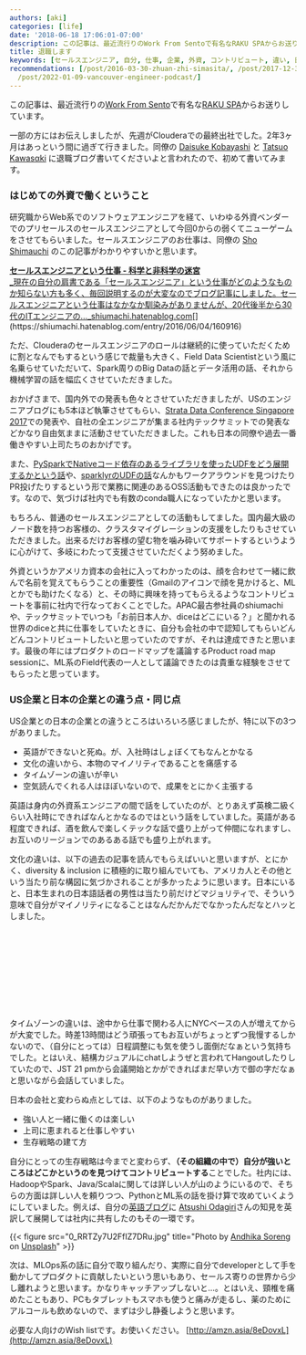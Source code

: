 ```yaml
---
authors: [aki]
categories: [life]
date: '2018-06-18 17:06:01-07:00'
description: この記事は、最近流行りのWork From Sentoで有名なRAKU SPAからお送りしています。
title: 退職します
keywords: [セールスエンジニア, 自分, 仕事, 企業, 外資, コントリビュート, 違い, 日本, エンジニア, 英語]
recommendations: [/post/2016-03-30-zhuan-zhi-simasita/, /post/2017-12-31_2017--------c4901627b12d/,
  /post/2022-01-09-vancouver-engineer-podcast/]
---
```


この記事は、最近流行りの[Work From Sento](http://blog.nohana.co.jp/article/lets-wfs)で有名な[RAKU SPA](http://rakuspa.com/)からお送りしています。

一部の方にはお伝えしましたが、先週がClouderaでの最終出社でした。2年3ヶ月はあっという間に過ぎて行きました。同僚の [Daisuke Kobayashi](https://medium.com/u/aad6cf2e3329) と [Tatsuo Kawasαki](https://medium.com/u/9fba6aa30d2b) に退職ブログ書いてくださいよと言われたので、初めて書いてみます。


### はじめての外資で働くということ

研究職からWeb系でのソフトウェアエンジニアを経て、いわゆる外資ベンダーでのプリセールスのセールスエンジニアとして今回0からの弱くてニューゲームをさせてもらいました。セールスエンジニアのお仕事は、同僚の [Sho Shimauchi](https://medium.com/u/6dff53967b31) のこの記事がわかりやすいかと思います。

[**セールスエンジニアという仕事 - 科学と非科学の迷宮**  
_現在の自分の肩書である「セールスエンジニア」という仕事がどのようなものか知らない方も多く、毎回説明するのが大変なのでブログ記事にしました。セールスエンジニアという仕事はなかなか馴染みがありませんが、20代後半から30代のITエンジニアの…_shiumachi.hatenablog.com](https://shiumachi.hatenablog.com/entry/2016/06/04/160916 "https://shiumachi.hatenablog.com/entry/2016/06/04/160916")[](https://shiumachi.hatenablog.com/entry/2016/06/04/160916)

ただ、Clouderaのセールスエンジニアのロールは継続的に使っていただくために割となんでもするという感じで裁量も大きく、Field Data Scientistという風に名乗らせていただいて、Spark周りのBig Dataの話とデータ活用の話、それから機械学習の話を幅広くさせていただきました。

おかげさまで、国内外での発表も色々とさせていただきましたが、USのエンジニアブログにも5本ほど執筆させてもらい、[Strata Data Conference Singapore 2017](https://conferences.oreilly.com/strata/strata-sg/public/schedule/detail/62956)での発表や、自社の全エンジニアが集まる社内テックサミットでの発表などかなり自由気ままに活動させていただきました。これも日本の同僚や過去一番働きやすい上司たちのおかげです。

また、[PySparkでNativeコード依存のあるライブラリを使ったUDFをどう展開するかという話](http://blog.cloudera.com/blog/2017/05/create-conda-recipe-to-use-c-extended-python-library-on-pyspark-cluster-with-cloudera-data-science-workbench/)や、[sparklyrのUDFの話](http://blog.cloudera.com/blog/2017/09/how-to-distribute-your-r-code-with-sparklyr-and-cdsw/)なんかもワークアラウンドを見つけたりPR投げたりするという形で業務に関連のあるOSS活動もできたのは良かったです。なので、気づけば社内でも有数のconda職人になっていたかと思います。

もちろん、普通のセールスエンジニアとしての活動もしてました。国内最大級のノード数を持つお客様の、クラスタマイグレーションの支援をしたりもさせていただきました。出来るだけお客様の望む物を噛み砕いてサポートするというように心がけて、多岐にわたって支援させていただくよう努めました。

外資というかアメリカ資本の会社に入ってわかったのは、顔を合わせて一緒に飲んで名前を覚えてもらうことの重要性（Gmailのアイコンで顔を見かけると、MLとかでも助けたくなる）と、その時に興味を持ってもらえるようなコントリビュートを事前に社内で行なっておくことでした。APAC最古参社員のshiumachiや、テックサミットでいつも「お前日本人か、diceはどこにいる？」と聞かれる世界のdiceと共に仕事をしていたときに、自分も会社の中で認知してもらいどんどんコントリビュートしたいと思っていたのですが、それは達成できたと思います。最後の年にはプロダクトのロードマップを議論するProduct road map sessionに、ML系のField代表の一人として議論できたのは貴重な経験をさせてもらったと思っています。

### US企業と日本の企業との違う点・同じ点

US企業との日本の企業との違うところはいろいろ感じましたが、特に以下の3つがありました。

*   英語ができないと死ぬ。が、入社時はしょぼくてもなんとかなる
*   文化の違いから、本物のマイノリティであることを痛感する
*   タイムゾーンの違いが辛い
*   空気読んでくれる人はほぼいないので、成果をとにかく主張する

英語は身内の外資系エンジニアの間で話をしていたのが、とりあえず英検二級くらい入社時にできればなんとかなるのではという話をしていました。英語がある程度できれば、酒を飲んで楽しくテックな話で盛り上がって仲間になれますし、お互いのリージョンでのあるある話でも盛り上がれます。

文化の違いは、以下の過去の記事を読んでもらえばいいと思いますが、とにかく、diversity & inclusion に積極的に取り組んでいても、アメリカ人とその他という当たり前な構図に気づかされることが多かったように思います。日本にいると、日本生まれの日本語話者の男性は当たり前だけどマジョリティで、そういう意味で自分がマイノリティになることはなんだかんだでなかったんだなとハッとしました。

<div class="iframely-embed"><div class="iframely-responsive" style="height: 140px; padding-bottom: 0;"><a href="https://chezo.uno/post/2017-07-30_culture-map/" data-iframely-url="//cdn.iframe.ly/BlzCZFO"></a></div></div><script async src="//cdn.iframe.ly/embed.js" charset="utf-8"></script>

タイムゾーンの違いは、途中から仕事で関わる人にNYCベースの人が増えてからが大変でした。時差13時間はどう頑張ってもお互いがちょっとずつ我慢するしかないので、（自分にとっては）日程調整にも気を使うし面倒だなぁという気持ちでした。とはいえ、結構カジュアルにchatしようぜと言われてHangoutしたりしていたので、JST 21 pmから会議開始とかができればまだ早い方で御の字だなぁと思いながら会話していました。

日本の会社と変わらぬ点としては、以下のようなものがありました。

*   強い人と一緒に働くのは楽しい
*   上司に恵まれると仕事しやすい
*   生存戦略の建て方

自分にとっての生存戦略は今までと変わらず、**（その組織の中で）自分が強いところはどこかというのを見つけてコントリビュートする**ことでした。社内には、HadoopやSpark、Java/Scalaに関しては詳しい人が山のようにいるので、そちらの方面は詳しい人を頼りつつ、PythonとML系の話を掛け算で攻めていくようにしていました。例えば、自分の[英語ブログ](https://blog.chezo.uno/)に [Atsushi Odagiri](https://medium.com/u/8c79ed0955f6)さんの知見を英訳して展開しては社内に共有したのもその一環です。

{{< figure src="0_RRTZy7U2FfIZ7DRu.jpg" title="Photo by [Andhika Soreng](https://unsplash.com/@dhika88?utm_source=medium&utm_medium=referral) on [Unsplash](https://unsplash.com?utm_source=medium&utm_medium=referral)" >}}

次は、MLOps系の話に自分で取り組んだり、実際に自分でdeveloperとして手を動かしてプロダクトに貢献したいという思いもあり、セールス寄りの世界から少し離れようと思います。かなりキャッチアップしないと…。とはいえ、頸椎を痛めたこともあり、PCもタブレットもスマホも使うと痛みが走るし、薬のためにアルコールも飲めないので、まずは少し静養しようと思います。

必要な人向けのWish listです。お使いください。 [http://amzn.asia/8eDovxL](http://amzn.asia/8eDovxL)